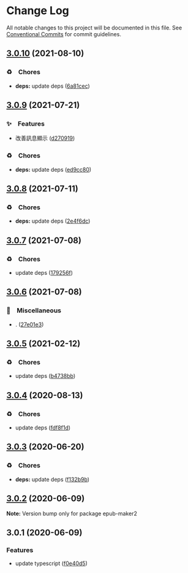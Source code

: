 # Change Log

All notable changes to this project will be documented in this file.
See [Conventional Commits](https://conventionalcommits.org) for commit guidelines.

## [3.0.10](https://github.com/bluelovers/ws-epub/compare/epub-maker2@3.0.9...epub-maker2@3.0.10) (2021-08-10)


### ♻️　Chores

* **deps:** update deps ([6a81cec](https://github.com/bluelovers/ws-epub/commit/6a81cecd9f038dd1148a5964aca769f469771add))





## [3.0.9](https://github.com/bluelovers/ws-epub/compare/epub-maker2@3.0.8...epub-maker2@3.0.9) (2021-07-21)


### ✨　Features

* 改善訊息顯示 ([d270919](https://github.com/bluelovers/ws-epub/commit/d270919cccd0077bda23552996c3cfa31ab48600))


### ♻️　Chores

* **deps:** update deps ([ed9cc80](https://github.com/bluelovers/ws-epub/commit/ed9cc80648b09f1b85fd001b757f51da3881980e))





## [3.0.8](https://github.com/bluelovers/ws-epub/compare/epub-maker2@3.0.7...epub-maker2@3.0.8) (2021-07-11)


### ♻️　Chores

* **deps:** update deps ([2e4f6dc](https://github.com/bluelovers/ws-epub/commit/2e4f6dceffbe16941d36a281a943847a026bd114))





## [3.0.7](https://github.com/bluelovers/ws-epub/compare/epub-maker2@3.0.6...epub-maker2@3.0.7) (2021-07-08)


### ♻️　Chores

* update deps ([179256f](https://github.com/bluelovers/ws-epub/commit/179256f8248f2f8eb0dd757bab4bb01f9d1295ae))





## [3.0.6](https://github.com/bluelovers/ws-epub/compare/epub-maker2@3.0.5...epub-maker2@3.0.6) (2021-07-08)


### 🔖　Miscellaneous

* . ([27e01e3](https://github.com/bluelovers/ws-epub/commit/27e01e3ec1e5cfe0dfdad53b7c0892ca202e55d5))





## [3.0.5](https://github.com/bluelovers/ws-epub/compare/epub-maker2@3.0.4...epub-maker2@3.0.5) (2021-02-12)


### ♻️　Chores

* update deps ([b4738bb](https://github.com/bluelovers/ws-epub/commit/b4738bb61982286d8770cfae267717b9cac58e4f))





## [3.0.4](https://github.com/bluelovers/ws-epub/compare/epub-maker2@3.0.3...epub-maker2@3.0.4) (2020-08-13)


### ♻️　Chores

* update deps ([fdf8f1d](https://github.com/bluelovers/ws-epub/commit/fdf8f1d5eefac9e040f8d4fc34fa545e8e7b52e4))





## [3.0.3](https://github.com/bluelovers/ws-epub/compare/epub-maker2@3.0.2...epub-maker2@3.0.3) (2020-06-20)


### ♻️　Chores

* **deps:** update deps ([f132b9b](https://github.com/bluelovers/ws-epub/commit/f132b9b049da8ff86f5f3ef1eee7a7e143c0f77a))





## [3.0.2](https://github.com/bluelovers/ws-epub/compare/epub-maker2@3.0.1...epub-maker2@3.0.2) (2020-06-09)

**Note:** Version bump only for package epub-maker2





## 3.0.1 (2020-06-09)


### Features

* update typescript ([f0e40d5](https://github.com/bluelovers/ws-epub/commit/f0e40d5bc786e99112c8d65c09754a184e5e70c9))
